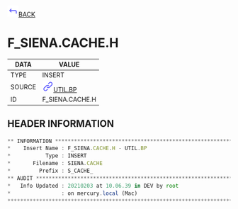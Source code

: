 <img src="../.resources/themes/unicons-line-6563ff/corner-up-left-alt.svg" alt="BACK" width="25" />[BACK](../DOCS/UTIL.BP.md)  
# F_SIENA.CACHE.H  
|DATA|VALUE|
| --- | --- |
|TYPE|INSERT|
|SOURCE|<img src="../.resources/themes/unicons-line-6563ff/link.svg" alt="UTIL.BP" width="25" />[UTIL.BP](../DOCS/UTIL.BP.md)|
|ID|F_SIENA.CACHE.H|
    
    
## HEADER INFORMATION  
```javascript
** INFORMATION ****************************************************************
*    Insert Name : F_SIENA.CACHE.H - UTIL.BP
*           Type : INSERT
*       Filename : SIENA.CACHE
*         Prefix : S_CACHE_
** AUDIT **********************************************************************
*   Info Updated : 20210203 at 10.06.39 in DEV by root
*                : on mercury.local (Mac)
*******************************************************************************
```
